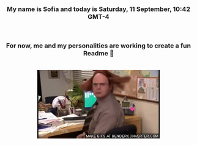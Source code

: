 


<div align="center">
<h3 >My name is Sofia and today is Saturday, 11 September, 10:42 GMT-4</h3><br>
<h3 >For now, me and my personalities are working to create a fun Readme 👋
</h3><br>
<img src='img/dwight.gif' alt='working...'/>
</div>
